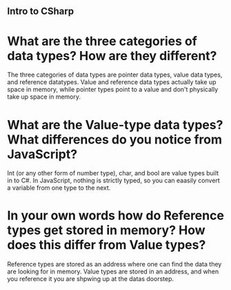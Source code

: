 ## Intro to CSharp

# What are the three categories of data types? How are they different?
The three categories of data types are pointer data types, value data types, and reference datatypes. Value and reference data types actually take up space in memory, while pointer types point to a value and don't physically take up space in memory. 

# What are the Value-type data types? What differences do you notice from JavaScript?
Int (or any other form of number type), char, and bool are value types built in to C#. In JavaScript, nothing is strictly typed, so you can eaasily convert a variable from one type to the next. 

# In your own words how do Reference types get stored in memory? How does this differ from Value types?
Reference types are stored as an address where one can find the data they are looking for in memory. Value types are stored in an address, and when you reference it you are shpwing up at the datas doorstep.
